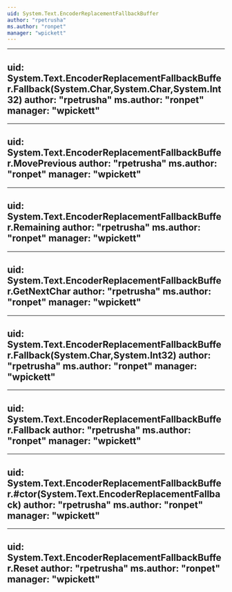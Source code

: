 ```yaml
---
uid: System.Text.EncoderReplacementFallbackBuffer
author: "rpetrusha"
ms.author: "ronpet"
manager: "wpickett"
---
```


---
uid: System.Text.EncoderReplacementFallbackBuffer.Fallback(System.Char,System.Char,System.Int32)
author: "rpetrusha"
ms.author: "ronpet"
manager: "wpickett"
---

---
uid: System.Text.EncoderReplacementFallbackBuffer.MovePrevious
author: "rpetrusha"
ms.author: "ronpet"
manager: "wpickett"
---

---
uid: System.Text.EncoderReplacementFallbackBuffer.Remaining
author: "rpetrusha"
ms.author: "ronpet"
manager: "wpickett"
---

---
uid: System.Text.EncoderReplacementFallbackBuffer.GetNextChar
author: "rpetrusha"
ms.author: "ronpet"
manager: "wpickett"
---

---
uid: System.Text.EncoderReplacementFallbackBuffer.Fallback(System.Char,System.Int32)
author: "rpetrusha"
ms.author: "ronpet"
manager: "wpickett"
---

---
uid: System.Text.EncoderReplacementFallbackBuffer.Fallback
author: "rpetrusha"
ms.author: "ronpet"
manager: "wpickett"
---

---
uid: System.Text.EncoderReplacementFallbackBuffer.#ctor(System.Text.EncoderReplacementFallback)
author: "rpetrusha"
ms.author: "ronpet"
manager: "wpickett"
---

---
uid: System.Text.EncoderReplacementFallbackBuffer.Reset
author: "rpetrusha"
ms.author: "ronpet"
manager: "wpickett"
---
